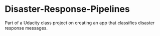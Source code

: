 # Disaster-Response-Pipelines
Part of a Udacity class project on creating an app that classifies disaster response messages.
